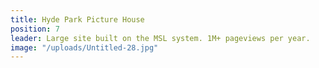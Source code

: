 ```yaml
---
title: Hyde Park Picture House
position: 7
leader: Large site built on the MSL system. 1M+ pageviews per year.
image: "/uploads/Untitled-28.jpg"
---
```


